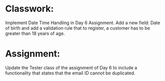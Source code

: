 # Classwork:
Implement Date Time Handling in Day 6 Assignment. Add a new field: Date of birth and add a validation rule that to register, a customer has to be greater than 18 years of age.

# Assignment:
Update the Tester class of the assignment of Day 6 to include a functionality that states that the email ID cannot be duplicated.